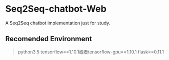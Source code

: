 # Seq2Seq-chatbot-Web
A Seq2Seq chatbot implementation just for study.

## Recomended Environment
> python3.5
> tensorflow==1.10.1或者tensorflow-gpu==1.10.1
> flask==0.11.1
